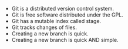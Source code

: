 - Git is a distributed version control system.
- Git is free software distributed under the GPL.
- Git has a mutable index called stage.
- Git tracks changes of files.
- Creating a new branch is quick.
- Creating a new branch is quick AND simple.
